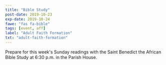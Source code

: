 ```yaml
---
title: "Bible Study"
post-date: 2019-10-23
exp-date: 2019-10-24
fawe: "fas fa-bible"
tags: [event, aff]
label: "Adult Faith Formation"
txt: "adult-faith-formation"
---
```

Prepare for this week's Sunday readings with the Saint Benedict the African Bible Study at 6:30 p.m. in the Parish House.